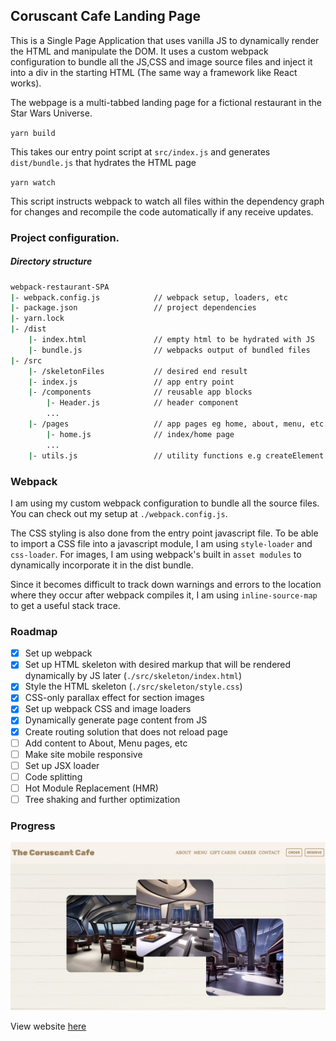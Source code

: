 ## Coruscant Cafe Landing Page

This is a Single Page Application that uses vanilla JS to dynamically render the HTML and manipulate the DOM. It uses a custom webpack configuration to bundle all the JS,CSS and image source files and inject it into a div in the starting HTML (The same way a framework like React works).

The webpage is a multi-tabbed landing page for a fictional restaurant in the Star Wars Universe.

`yarn build`

This takes our entry point script at `src/index.js` and generates `dist/bundle.js` that hydrates the HTML page

`yarn watch`

This script instructs webpack to watch all files within the dependency graph for changes and recompile the code automatically if any receive updates.

### Project configuration.

##### Directory structure

```sh
webpack-restaurant-SPA
|- webpack.config.js            // webpack setup, loaders, etc
|- package.json                 // project dependencies
|- yarn.lock
|- /dist
    |- index.html               // empty html to be hydrated with JS
    |- bundle.js                // webpacks output of bundled files
|- /src
    |- /skeletonFiles           // desired end result
    |- index.js                 // app entry point
    |- /components              // reusable app blocks
        |- Header.js            // header component
        ...            
    |- /pages                   // app pages eg home, about, menu, etc
        |- home.js              // index/home page
        ...            
    |- utils.js                 // utility functions e.g createElement
```

### Webpack

I am using my custom webpack configuration to bundle all the source files. You can check out my setup at `./webpack.config.js`.

The CSS styling is also done from the entry point javascript file. To be able to import a CSS file into a javascript module, I am using `style-loader` and `css-loader`. For images, I am using  webpack's built in `asset modules` to dynamically incorporate it in the dist bundle.

Since it becomes difficult to track down warnings and errors to the location where they occur after webpack compiles it, I am using `inline-source-map` to get a useful stack trace.

### Roadmap

- [x] Set up webpack
- [x] Set up HTML skeleton with desired markup that will be rendered dynamically by JS later (`./src/skeleton/index.html`)
- [x] Style the HTML skeleton (`./src/skeleton/style.css`)
- [x] CSS-only parallax effect for section images
- [x] Set up webpack CSS and image loaders
- [x] Dynamically generate page content from JS
- [x] Create routing solution that does not reload page
- [ ] Add content to About, Menu pages, etc
- [ ] Make site mobile responsive
- [ ] Set up JSX loader
- [ ] Code splitting
- [ ] Hot Module Replacement (HMR)
- [ ] Tree shaking and further optimization

### Progress
![progress](./src/images/progress.jpg)

View website [here](https://mathewbushuru.github.io/webpack-restaurant-SPA/)
